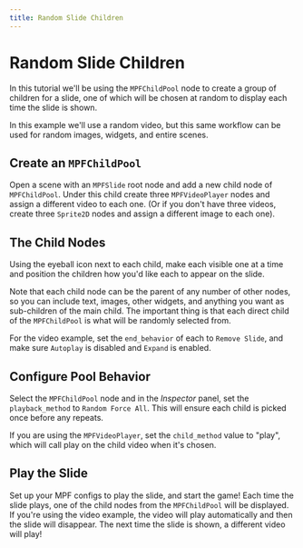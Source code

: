 ```yaml
---
title: Random Slide Children
---
```


# Random Slide Children

In this tutorial we'll be using the `MPFChildPool` node to create a group of children for a slide, one of which will be chosen at random to display each time the slide is shown.

In this example we'll use a random video, but this same workflow can be used for random images, widgets, and entire scenes.

## Create an `MPFChildPool`

Open a scene with an `MPFSlide` root node and add a new child node of `MPFChildPool`. Under this child create three `MPFVideoPlayer` nodes and assign a different video to each one. (Or if you don't have three videos, create three `Sprite2D` nodes and assign a different image to each one).

## The Child Nodes

Using the eyeball icon next to each child, make each visible one at a time and position the children how you'd like each to appear on the slide.

Note that each child node can be the parent of any number of other nodes, so you can include text, images, other widgets, and anything you want as sub-children of the main child. The important thing is that each direct child of the `MPFChildPool` is what will be randomly selected from.

For the video example, set the `end_behavior` of each to `Remove Slide`, and make sure `Autoplay` is disabled and `Expand` is enabled.

## Configure Pool Behavior

Select the `MPFChildPool` node and in the *Inspector* panel, set the `playback_method` to `Random Force All`. This will ensure each child is picked once before any repeats.

If you are using the `MPFVideoPlayer`, set the `child_method` value to "play", which will call play on the child video when it's chosen.

## Play the Slide

Set up your MPF configs to play the slide, and start the game! Each time the slide plays, one of the child nodes from the `MPFChildPool` will be displayed. If you're using the video example, the video will play automatically and then the slide will disappear. The next time the slide is shown, a different video will play!